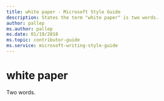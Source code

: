 ```yaml
---
title: white paper - Microsoft Style Guide
description: States the term "white paper" is two words.
author: pallep
ms.author: pallep
ms.date: 01/19/2018
ms.topic: contributor-guide
ms.service: microsoft-writing-style-guide
---
```


# white paper

Two words.
